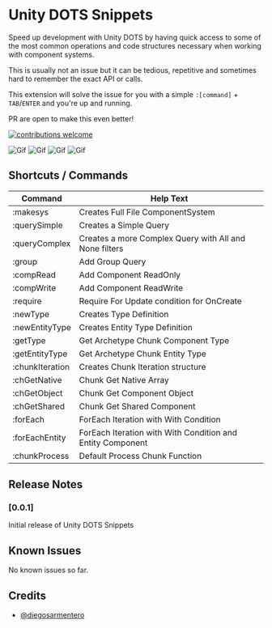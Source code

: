 # Unity DOTS Snippets

Speed up development with Unity DOTS by having quick access to some of the most common operations and code structures necessary when working with component systems.

This is usually not an issue but it can be tedious, repetitive and sometimes hard to remember the exact API or calls.

This extension will solve the issue for you with a simple `:[command]` + `TAB`/`ENTER` and you're up and running.

PR are open to make this even better!

[![contributions welcome](https://img.shields.io/badge/contributions-welcome-brightgreen.svg)](https://github.com/diegosarmentero/vscode-unity-dots/issues)

![Gif](https://media.giphy.com/media/JSprcoMCQqnOawbyqF/giphy.gif)
![Gif](https://media.giphy.com/media/UvPqwMZfshE3iYEvIE/giphy.gif)
![Gif](https://media.giphy.com/media/JSXiMtuNDmhinRjR3l/giphy.gif)
![Gif](https://media.giphy.com/media/RJaeNe6tszUAZw1pGE/giphy.gif)

## Shortcuts / Commands

| Command    | Help Text                                                                             |
| ---------- | ------------------------------------------------------------------------------------- |
| :makesys      | Creates Full File ComponentSystem  												 |
| :querySimple      | Creates a Simple Query 														 |
| :queryComplex     | Creates a more Complex Query with All and None filters                		 |
| :group      | Add Group Query    																	 |
| :compRead     | Add Component ReadOnly                											 |
| :compWrite     | Add Component ReadWrite                                                    		 |
| :require    | Require For Update condition for OnCreate                                            |
| :newType    | Creates Type Definition                                                    		     |
| :newEntityType  | Creates Entity Type Definition                                                   |
| :getType | Get Archetype Chunk Component Type                                                      |
| :getEntityType   | Get Archetype Chunk Entity Type                                         		 |
| :chunkIteration    | Creates Chunk Iteration structure                                             |
| :chGetNative       | Chunk Get Native Array                                          		         |
| :chGetObject       | Chunk Get Component Object                                                    |
| :chGetShared    | Chunk Get Shared Component                                  			         |
| :forEach    | ForEach Iteration with With Condition                                        		 |
| :forEachEntity    | ForEach Iteration with With Condition and Entity Component                     |
| :chunkProcess    | Default Process Chunk Function                                   			     |

## Release Notes

### [0.0.1]

Initial release of Unity DOTS Snippets

## Known Issues

No known issues so far.

## Credits

-   [@diegosarmentero](https://github.com/diegosarmentero)

